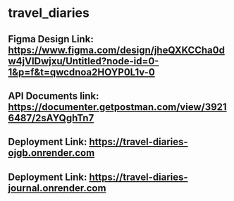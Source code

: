 # travel_diaries

## Figma Design Link: https://www.figma.com/design/jheQXKCCha0dw4jVIDwjxu/Untitled?node-id=0-1&p=f&t=qwcdnoa2HOYP0L1v-0

## API Documents link: https://documenter.getpostman.com/view/39216487/2sAYQghTn7

## Deployment Link: https://travel-diaries-ojgb.onrender.com
## Deployment Link: https://travel-diaries-journal.onrender.com

